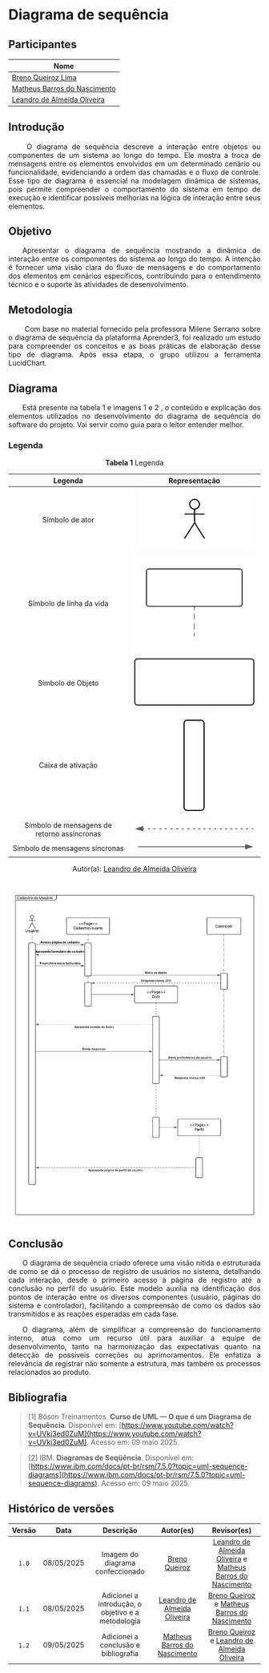 # Diagrama de sequência

## Participantes

| Nome                      |
|---------------------------|
| [Breno Queiroz Lima](https://github.com/brenob6) |
| [Matheus Barros do Nascimento](https://github.com/Ninja-Haiyai) |
| [Leandro de Almeida Oliveira](https://github.com/leomitx10)  |

## Introdução 

<p align="justify"> &emsp;&emsp; O diagrama de sequência descreve a interação entre objetos ou componentes de um sistema ao longo do tempo. Ele mostra a troca de mensagens entre os elementos envolvidos em um determinado cenário ou funcionalidade, evidenciando a ordem das chamadas e o fluxo de controle. Esse tipo de diagrama é essencial na modelagem dinâmica de sistemas, pois permite compreender o comportamento do sistema em tempo de execução e identificar possíveis melhorias na lógica de interação entre seus elementos.</p>

## Objetivo

<p align="justify">&emsp;&emsp;Apresentar o diagrama de sequência mostrando a dinâmica de interação entre os componentes do sistema ao longo do tempo. A intenção é fornecer uma visão clara do fluxo de mensagens e do comportamento dos elementos em cenários específicos, contribuindo para o entendimento técnico e o suporte às atividades de desenvolvimento.</p>

## Metodologia

<p align="justify"> &emsp;&emsp; Com base no material fornecido pela professora Milene Serrano sobre o diagrama de sequência da plataforma Aprender3, foi realizado um estudo para compreender os conceitos e as boas práticas de elaboração desse tipo de diagrama. Após essa etapa, o grupo utilizou a ferramenta LucidChart.</p>

## Diagrama

<p align="justify"> &emsp;&emsp;Está presente na tabela 1 e imagens 1 e 2 , o conteúdo e explicação dos elementos utilizados no desenvolvimento do diagrama de sequência do software do projeto. Vai servir como guia para o leitor entender melhor.</p>

### Legenda

<center>

**Tabela 1** Legenda

| Legenda |    Representação    |
| :----: | :--------: |
| Símbolo de ator | ![Ator](./assets/ator.jpeg) |
| Símbolo de linha da vida | ![Linha de vida](./assets/Copy%20of%20Diagrama%20em%20branco%20(1).png) |
| Símbolo de Objeto | ![Objeto](./assets/objeto.jpeg) |
| Caixa de ativação | ![Caixa](./assets/caixa.jpeg) |
| Símbolo de mensagens de retorno assíncronas | ![assincrona](assets/assincrona.jpeg) |
| Símbolo de mensagens síncronas | ![sincrona](assets/sincrona.jpeg) |


</center>
<center>Autor(a): <a href="https://github.com/leomitx10" target="_blank">Leandro de Almeida Oliveira</a></center>

<br>

![Diagrama de sequencia](./assets/diagrama-de-sequencia.png)

## Conclusão
<p align="justify">&emsp;&emsp;O diagrama de sequência criado oferece uma visão nítida e estruturada de como se dá o processo de registro de usuários no sistema, detalhando cada interação, desde o primeiro acesso à página de registro até a conclusão no perfil do usuário. Este modelo auxilia na identificação dos pontos de interação entre os diversos componentes (usuário, páginas do sistema e controlador), facilitando a compreensão de como os dados são transmitidos e as reações esperadas em cada fase.</p>

<p align="justify">&emsp;&emsp;O diagrama, além de simplificar a compreensão do funcionamento interno, atua como um recurso útil para auxiliar a equipe de desenvolvimento, tanto na harmonização das expectativas quanto na detecção de possíveis correções ou aprimoramentos. Ele enfatiza a relevância de registrar não somente a estrutura, mas também os processos relacionados ao produto.</p>

## Bibliografia

>[1] Bóson Treinamentos. **Curso de UML — O que é um Diagrama de Sequência**. Disponível em: [https://www.youtube.com/watch?v=UVkj3ed0ZuM](https://www.youtube.com/watch?v=UVkj3ed0ZuM). Acesso em: 09 maio 2025.

>[2] IBM. **Diagramas de Seqüência**. Disponível em: [https://www.ibm.com/docs/pt-br/rsm/7.5.0?topic=uml-sequence-diagrams](https://www.ibm.com/docs/pt-br/rsm/7.5.0?topic=uml-sequence-diagrams). Acesso em: 09 maio 2025.


## Histórico de versões

| Versão |    Data    |                       Descrição                       |                       Autor(es)                        |                      Revisor(es)                       |
| :----: | :--------: | :---------------------------------------------------: | :----------------------------------------------------: | :----------------------------------------------------: |
| `1.0`  | 08/05/2025 | Imagem do diagrama confeccionado| [Breno Queiroz](https://github.com/brenob6)     | [Leandro de Almeida Oliveira](https://github.com/leomitx10) e [Matheus Barros do Nascimento](https://github.com/Ninja-Haiyai) |
| `1.1`  | 08/05/2025 | Adicionei a introdução, o objetivo e a metodologia | [Leandro de Almeida Oliveira](https://github.com/leomitx10) | [Breno Queiroz](https://github.com/brenob6) e [Matheus Barros do Nascimento](https://github.com/Ninja-Haiyai) |
| `1.2`  | 09/05/2025 | Adicionei a conclusão e bibliografia | [Matheus Barros do Nascimento](https://github.com/Ninja-Haiyai) | [Breno Queiroz](https://github.com/brenob6) e [Leandro de Almeida Oliveira](https://github.com/leomitx10) |

